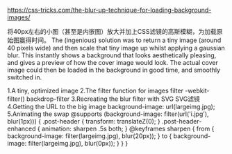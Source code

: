 https://css-tricks.com/the-blur-up-technique-for-loading-background-images/

将40px左右的小图（甚至是内嵌图）放大并加上CSS滤镜的高斯模糊，为加载原始图赢得时间。
The (ingenious) solution was to return a tiny image (around 40 pixels wide) and then scale that tiny image up whilst applying a gaussian blur.
This instantly shows a background that looks aesthetically pleasing, and gives a preview of how the cover image would look.
The actual cover image could then be loaded in the background in good time, and smoothly switched in.


1.A tiny, optimized image
2.The filter function for images
filter
-webkit-filter()
backdrop-filter
3.Recreating the blur filter with SVG
SVG滤镜
4.Getting the URL to the big image
  background-image: url(largeimg.jpg);
5.Animating the swap
@supports (background-image: filter(url('i.jpg'), blur(1px))) {
    .post-header {
        transform: translateZ(0);
    }
    .post-header-enhanced {
        animation: sharpen .5s both;
    }
    @keyframes sharpen {
        from {
            background-image: filter(largeimg.jpg), blur(20px));
        }
        to {
            background-image: filter(largeimg.jpg), blur(0px));
        }
    }
}
